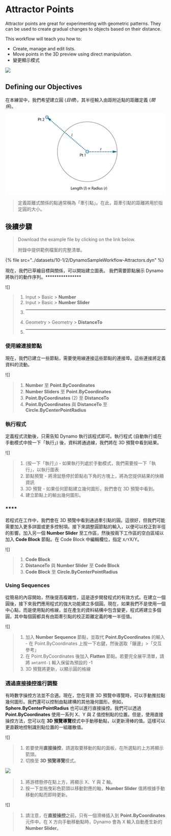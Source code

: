 # Attractor Points

Attractor points are great for experimenting with geometric patterns. They can be used to create gradual changes to objects based on their distance.

This workflow will teach you how to:

* Create, manage and edit lists.
* Move points in the 3D preview using direct manipulation.
* 變更顯示模式

![](../images/10-1/2/attractor1.gif)

## Defining our Objectives

在本練習中，我們希望建立圓 (_目標_)，其半徑輸入由距附近點的距離定義 (_關係_)。

![手繪圓](../images/10-1/2/00-Hand-Sketch-of-Circle.png)

> 定義距離式關係的點通常稱為「牽引點」。在此，距牽引點的距離將用於指定圓的大小。

## 後續步驟

> Download the example file by clicking on the link below.
>
> 附錄中提供範例檔案的完整清單。

{% file src="../datasets/10-1/2/DynamoSampleWorkflow-Attractors.dyn" %}

現在，我們已草繪目標與關係，可以開始建立圖表。 我們需要節點展示 Dynamo 將執行的動作序列。****************

![]

> 1. Input > Basic > **Number**
> 2. Input > Basic > **Number Slider**
> 3. ****
> 4. Geometry > Geometry > **DistanceTo**
> 5. ****

### 使用線連接節點

現在，我們已建立一些節點，需要使用線連接這些節點的連接埠。這些連接將定義資料的流動。

![]

> 1. **Number** 至 **Point.ByCoordinates**
> 2. **Number Sliders** 至 **Point.ByCoordinates**
> 3. **Point.ByCoordinates** (2) 至 **DistanceTo**
> 4. **Point.ByCoordinates** 與 **DistanceTo** 至 **Circle.ByCenterPointRadius**

### 執行程式

定義程式流動後，只需告知 Dynamo 執行該程式即可。執行程式 (自動執行或在手動模式中按一下「執行」) 後，資料將通過線，我們將在 3D 預覽中看到結果。

![]

> 1. (按一下「執行」) - 如果執行列處於手動模式，我們需要按一下「執行」，以執行圖表
> 2. 節點預覽 - 將滑鼠懸停於節點右下角的方塊上，將為您提供結果的快顯資訊
> 3. 3D 預覽 - 如果任何節點建立幾何圖形，我們會在 3D 預覽中看到。
> 4. 建立節點上的輸出幾何圖形。

### ****

若程式在工作中，我們會在 3D 預覽中看到通過牽引點的圓。這很好，但我們可能需要加入更多詳圖或更多控制項。接下來調整圓節點的輸入，以便可以校正對半徑的影響。加入另一個 **Number Slider** 至工作區，然後按兩下工作區的空白區域以加入 **Code Block** 節點。在 Code Block 中編輯欄位，指定 `X/Y`X/Y。

![]

> 1. **Code Block**
> 2. **DistanceTo** 與 **Number Slider** 至 **Code Block**
> 3. **Code Block** 至 **Circle.ByCenterPointRadius**

### Using Sequences

從簡易的內容開始，然後提高複雜性，這是逐步開發程式的有效方式。在建立一個圓後，接下來我們應用程式的強大功能建立多個圓。現在，如果我們不是使用一個中心點，而是使用點的格線，並在產生的資料結構中包含變更，程式將建立多個圓，其中每個圓都具有由距牽引點的校正距離定義的唯一半徑值。

![]

> 1. 加入 **Number Sequence** 節點，並取代 **Point.ByCoordinates** 的輸入 - 在 Point.ByCoordinates 上按一下右鍵，然後選取「鑲邊」>「交互參考」
> 2. 在 Point.ByCoordinates 後加入 **Flatten** 節點。若要完全展平清單，請將 `amt`amt`-1` 輸入保留為預設的 -1
> 3. 3D 預覽將更新，以顯示圓的格線

### 透過直接操控進行調整

有時數字操控方法並不合適。現在，您在背景 3D 預覽中導覽時，可以手動推拉點幾何圖形。我們還可以控制由點建構的其他幾何圖形。例如，**Sphere.ByCenterPointRadius** 也可以進行直接操控。我們可以透過 **Point.ByCoordinates** 使用一系列 X、Y 與 Z 值控制點的位置。但是，使用直接操控方法，您可以在 **3D 預覽導覽**模式中手動移動點，以更新滑棒的值。這樣可以更直觀地控制識別點位置的一組離散值。

![]

> 1. 若要使用**直接操控**，請選取要移動的點的面板，在所選點的上方將顯示箭頭。
> 2. 切換至 **3D 預覽導覽**模式。

![](../images/10-1/2/attractor\(8\).png)

> 1. 將游標懸停在點上方，將顯示 X、Y 與 Z 軸。
> 2. 按一下並拖曳彩色箭頭以移動對應的軸，**Number Slider** 值將根據手動移動的點而即時更新。

![]

> 1. 請注意，在**直接操控**之前，只有一個滑棒插入到 **Point.ByCoordinates** 元件中。在 X 方向手動移動點時，Dynamo 會為 X 輸入自動產生新的 **Number Slider**。

